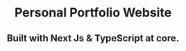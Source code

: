 <h1 align="center">Personal Portfolio Website</h1>


<h2 align="center">Built with Next Js & TypeScript at core.</h2>